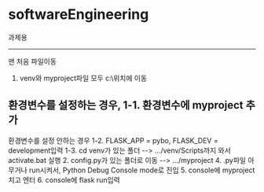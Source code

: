 # softwareEngineering
과제용

------------------------------------------------------
맨 처음 파일이동
1. venv와 myproject파일 모두 c:\위치에 이동

환경변수를 설정하는 경우,
1-1. 환경변수에 myproject 추가 
------------------------------------------------------

환경변수를 설정 안하는 경우
1-2. FLASK_APP = pybo, FLASK_DEV = development입력
1-3. cd venv가 있는 폴더 --> .../venv/Scripts까지 와서 activate.bat 실행
2. config.py가 있는 폴더로 이동 --> .../myproject
4. .py파일 아무거나 run시켜서, Python Debug Console mode로 진입
5. console에 myproject치고 엔터
6. console에 flask run입력
